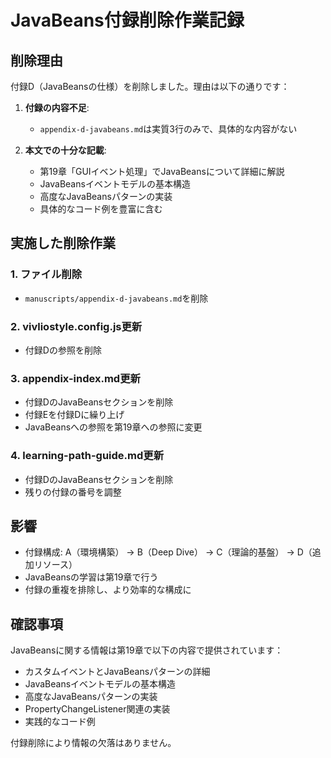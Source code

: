 # JavaBeans付録削除作業記録

## 削除理由

付録D（JavaBeansの仕様）を削除しました。理由は以下の通りです：

1. **付録の内容不足**: 
   - `appendix-d-javabeans.md`は実質3行のみで、具体的な内容がない

2. **本文での十分な記載**:
   - 第19章「GUIイベント処理」でJavaBeansについて詳細に解説
   - JavaBeansイベントモデルの基本構造
   - 高度なJavaBeansパターンの実装
   - 具体的なコード例を豊富に含む

## 実施した削除作業

### 1. ファイル削除
- `manuscripts/appendix-d-javabeans.md`を削除

### 2. vivliostyle.config.js更新
- 付録Dの参照を削除

### 3. appendix-index.md更新
- 付録DのJavaBeansセクションを削除
- 付録Eを付録Dに繰り上げ
- JavaBeansへの参照を第19章への参照に変更

### 4. learning-path-guide.md更新
- 付録DのJavaBeansセクションを削除
- 残りの付録の番号を調整

## 影響

- 付録構成: A（環境構築） → B（Deep Dive） → C（理論的基盤） → D（追加リソース）
- JavaBeansの学習は第19章で行う
- 付録の重複を排除し、より効率的な構成に

## 確認事項

JavaBeansに関する情報は第19章で以下の内容で提供されています：
- カスタムイベントとJavaBeansパターンの詳細
- JavaBeansイベントモデルの基本構造
- 高度なJavaBeansパターンの実装
- PropertyChangeListener関連の実装
- 実践的なコード例

付録削除により情報の欠落はありません。
